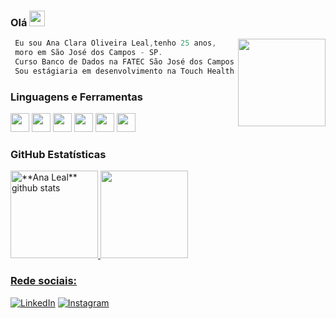 
### Olá <img src="https://media.giphy.com/media/hvRJCLFzcasrR4ia7z/giphy.gif" width="25px">

<!-- <img align="right" width="150" src="https://www.imagensanimadas.com/data/media/218/pinguim-imagem-animada-0182.gif" />
 -->
<img align="right" width="140" src="https://i.pinimg.com/originals/94/d1/7e/94d17e25dba0111b8c6f737b6083e234.gif" />

```kotlin
 Eu sou Ana Clara Oliveira Leal,tenho 25 anos,
 moro em São José dos Campos - SP.
 Curso Banco de Dados na FATEC São José dos Campos - 6/6
 Sou estágiaria em desenvolvimento na Touch Health.
```
<!-- ![](https://visitor-badge.glitch.me/badge?page_id=heyanaleal-badge.id&left_color=black&right_color=pink) -->
### **Linguagens e Ferramentas**  
<code><img height="30" src="https://cdn-icons-png.flaticon.com/512/1822/1822899.png"></code>
<code><img height="30" src="https://cdn-icons-png.flaticon.com/512/226/226777.png"></code>
<code><img height="30" src="https://cdn-icons-png.flaticon.com/512/5968/5968267.png"></code>
<code><img height="30" src="https://cdn-icons-png.flaticon.com/512/5968/5968292.png"></code>
<code><img height="30" src="https://cdn-icons-png.flaticon.com/512/5968/5968242.png"></code>
<code><img height="30" src="https://upload.wikimedia.org/wikipedia/commons/thumb/9/95/Vue.js_Logo_2.svg/2367px-Vue.js_Logo_2.svg.png"></code>


### **GitHub Estatísticas**

<a href="https://github.com/heyanaleal">
 <img height="140em" src="https://github-readme-stats.vercel.app/api?username=heyanaleal&show_icons=true&theme=dracula&line_height=27" alt="**Ana Leal** github stats"/>
</a>
<a href="https://github.com/heyanaleal">
<img height="140em" src="https://github-readme-stats.vercel.app/api/top-langs/?username=heyanaleal&layout=compact&langs_count=7&theme=dracula&line_height=27"/>

### **Rede sociais:** 

<a href="https://www.linkedin.com/in/ana-clara-oliveira-leal-723169220/" target="_blank"><img src="https://img.shields.io/badge/LinkedIn-%230077B5.svg?&style=flat-square&logo=linkedin&logoColor=white" alt="LinkedIn"></a>
<a href="https://www.instagram.com/heyanaleal/" target="_blank"><img src="https://img.shields.io/badge/Instagram-%23E4405F.svg?&style=flat-square&logo=instagram&logoColor=white" alt="Instagram"></a>



